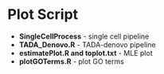 # Plot Script
- **SingleCellProcess** - single cell pipeline <br>
- **TADA_Denovo.R** - TADA-denovo pipeline <br>
- **estimatePlot.R and toplot.txt** - MLE plot <br>
- **plotGOTerms.R** - plot GO terms
